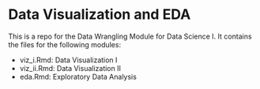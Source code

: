 # Data Visualization and EDA

This is a repo for the Data Wrangling Module for Data Science I. It contains the files for the following modules:

* viz_i.Rmd: Data Visualization I
* viz_ii.Rmd: Data Visualization II
* eda.Rmd: Exploratory Data Analysis



